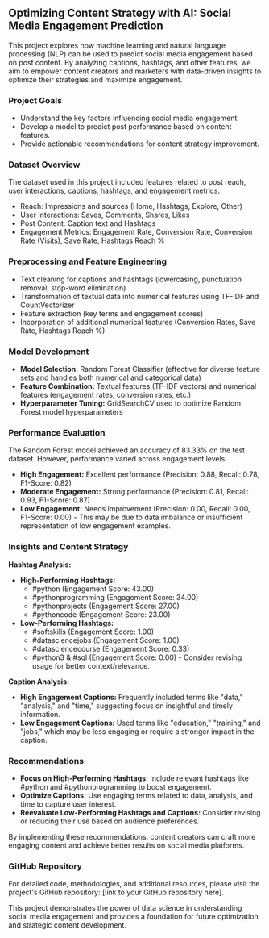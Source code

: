 ## Optimizing Content Strategy with AI: Social Media Engagement Prediction

This project explores how machine learning and natural language processing (NLP) can be used to predict social media engagement based on post content. By analyzing captions, hashtags, and other features, we aim to empower content creators and marketers with data-driven insights to optimize their strategies and maximize engagement.

### Project Goals

* Understand the key factors influencing social media engagement.
* Develop a model to predict post performance based on content features.
* Provide actionable recommendations for content strategy improvement.

### Dataset Overview

The dataset used in this project included features related to post reach, user interactions, captions, hashtags, and engagement metrics:

* Reach: Impressions and sources (Home, Hashtags, Explore, Other)
* User Interactions: Saves, Comments, Shares, Likes
* Post Content: Caption text and Hashtags
* Engagement Metrics: Engagement Rate, Conversion Rate, Conversion Rate (Visits), Save Rate, Hashtags Reach %

### Preprocessing and Feature Engineering

* Text cleaning for captions and hashtags (lowercasing, punctuation removal, stop-word elimination)
* Transformation of textual data into numerical features using TF-IDF and CountVectorizer
* Feature extraction (key terms and engagement scores)
* Incorporation of additional numerical features (Conversion Rates, Save Rate, Hashtags Reach %)

### Model Development

* **Model Selection:** Random Forest Classifier (effective for diverse feature sets and handles both numerical and categorical data)
* **Feature Combination:** Textual features (TF-IDF vectors) and numerical features (engagement rates, conversion rates, etc.)
* **Hyperparameter Tuning:** GridSearchCV used to optimize Random Forest model hyperparameters

### Performance Evaluation

The Random Forest model achieved an accuracy of 83.33% on the test dataset. However, performance varied across engagement levels:

* **High Engagement:** Excellent performance (Precision: 0.88, Recall: 0.78, F1-Score: 0.82)
* **Moderate Engagement:** Strong performance (Precision: 0.81, Recall: 0.93, F1-Score: 0.87)
* **Low Engagement:** Needs improvement (Precision: 0.00, Recall: 0.00, F1-Score: 0.00) - This may be due to data imbalance or insufficient representation of low engagement examples.

### Insights and Content Strategy

**Hashtag Analysis:**

* **High-Performing Hashtags:** 
    * #python (Engagement Score: 43.00)
    * #pythonprogramming (Engagement Score: 34.00)
    * #pythonprojects (Engagement Score: 27.00)
    * #pythoncode (Engagement Score: 23.00)
* **Low-Performing Hashtags:** 
    * #softskills (Engagement Score: 1.00)
    * #datasciencejobs (Engagement Score: 1.00)
    * #datasciencecourse (Engagement Score: 0.33)
    * #python3 & #sql (Engagement Score: 0.00) - Consider revising usage for better context/relevance.

**Caption Analysis:**

* **High Engagement Captions:** Frequently included terms like "data," "analysis," and "time," suggesting focus on insightful and timely information.
* **Low Engagement Captions:** Used terms like "education," "training," and "jobs," which may be less engaging or require a stronger impact in the caption.

### Recommendations

* **Focus on High-Performing Hashtags:** Include relevant hashtags like #python and #pythonprogramming to boost engagement.
* **Optimize Captions:** Use engaging terms related to data, analysis, and time to capture user interest.
* **Reevaluate Low-Performing Hashtags and Captions:** Consider revising or reducing their use based on audience preferences.

By implementing these recommendations, content creators can craft more engaging content and achieve better results on social media platforms.

### GitHub Repository

For detailed code, methodologies, and additional resources, please visit the project's GitHub repository: [link to your GitHub repository here].

This project demonstrates the power of data science in understanding social media engagement and provides a foundation for future optimization and strategic content development.
